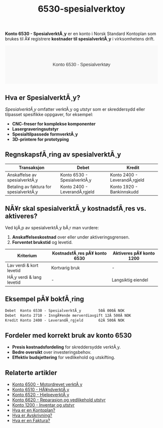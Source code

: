 ﻿---
title: "6530-spesialverktoy"
meta_title: "6530-spesialverktoy"
meta_description: '**Konto 6530 - SpesialverktÃ¸y** er en konto i Norsk Standard Kontoplan som brukes til Ã¥ registrere **kostnader til spesialverktÃ¸y** i virksomhetens drift.'
slug: 6530-spesialverktoy
type: blog
layout: pages/single
---

**Konto 6530 - SpesialverktÃ¸y** er en konto i Norsk Standard Kontoplan som brukes til Ã¥ registrere **kostnader til spesialverktÃ¸y** i virksomhetens drift.

![Illustrasjon av konto 6530 SpesialverktÃ¸y](6530-spesialverktoy-image.svg)

## Hva er SpesialverktÃ¸y?

*SpesialverktÃ¸y* omfatter verktÃ¸y og utstyr som er skreddersydd eller tilpasset spesifikke oppgaver, for eksempel:

* **CNC-freser for komplekse komponenter**
* **Lasergraveringsutstyr**
* **Spesialtilpassede formverktÃ¸y**
* **3D-printere for prototyping**

## RegnskapsfÃ¸ring av spesialverktÃ¸y

| Transaksjon                            | Debet                      | Kredit                       |
|----------------------------------------|----------------------------|------------------------------|
| Anskaffelse av spesialverktÃ¸y          | Konto 6530 - SpesialverktÃ¸y| Konto 2400 - LeverandÃ¸rgjeld |
| Betaling av faktura for spesialverktÃ¸y | Konto 2400 - LeverandÃ¸rgjeld| Konto 1920 - Bankinnskudd    |

## NÃ¥r skal spesialverktÃ¸y kostnadsfÃ¸res vs. aktiveres?

Ved kjÃ¸p av spesialverktÃ¸y bÃ¸r man vurdere:

1. **Anskaffelseskostnad** over eller under aktiveringsgrensen.
2. **Forventet brukstid** og levetid.

| Kriterium                 | KostnadsfÃ¸res pÃ¥ konto 6530    | Aktiveres pÃ¥ konto 1200            |
|---------------------------|--------------------------------|------------------------------------|
| Lav verdi & kort levetid  | Kortvarig bruk                  | -                                  |
| HÃ¸y verdi & lang levetid  | -                               | Langsiktig eiendel                 |

## Eksempel pÃ¥ bokfÃ¸ring

```text
Debet  Konto 6530 - SpesialverktÃ¸y        50Â 000Â NOK
Debet  Konto 2710 - InngÃ¥ende merverdiavgift 12Â 500Â NOK
Kredit Konto 2400 - LeverandÃ¸rgjeld       62Â 500Â NOK
```

## Fordeler med korrekt bruk av konto 6530

* **Presis kostnadsfordeling** for skreddersydde verktÃ¸y.
* **Bedre oversikt** over investeringsbehov.
* **Effektiv budsjettering** for vedlikehold og utskifting.

## Relaterte artikler

* [Konto 6500 - Motordrevet verktÃ¸y](/blogs/kontoplan/6500-motordrevet-verktoy "Konto 6500 - Motordrevet verktÃ¸y")
* [Konto 6510 - HÃ¥ndverktÃ¸y](/blogs/kontoplan/6510-handverktoy "Konto 6510 - HÃ¥ndverktÃ¸y")
* [Konto 6520 - HjelpeverktÃ¸y](/blogs/kontoplan/6520-hjelpeverktoy "Konto 6520 - HjelpeverktÃ¸y")
* [Konto 6620 - Reparasjon og vedlikehold utstyr](/blogs/kontoplan/6620-reparasjon-og-vedlikehold-utstyr "Konto 6620 - Reparasjon og vedlikehold utstyr")
* [Konto 1200 - Inventar og utstyr](/blogs/kontoplan/1200-inventar-og-utstyr "Konto 1200 - Inventar og utstyr")
* [Hva er en Kontoplan?](/blogs/regnskap/hva-er-kontoplan "Hva er en Kontoplan? Komplett Guide til Kontoplaner i Norsk Regnskap")
* [Hva er Avskrivning?](/blogs/regnskap/hva-er-avskrivning "Hva er Avskrivning i Regnskap? Metoder, Beregning og Praktiske Eksempler")
* [Hva er en Faktura?](/blogs/regnskap/hva-er-en-faktura "Hva er en Faktura? En Guide til Norske Fakturakrav")
